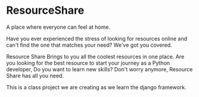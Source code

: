 # ResourceShare

A place where everyone can feel at home.

Have you ever experienced the stress of looking for resources online and can't find the one that matches your need? We've got you covered.

Resource Share Brings to you all the coolest resources in one place. Are you looking for the best resource to start your journey as a Python developer, Do you want to learn new skills? Don't worry anymore, Resource Share has all you need.

This is a class project we are creating as we learn the django framework.
